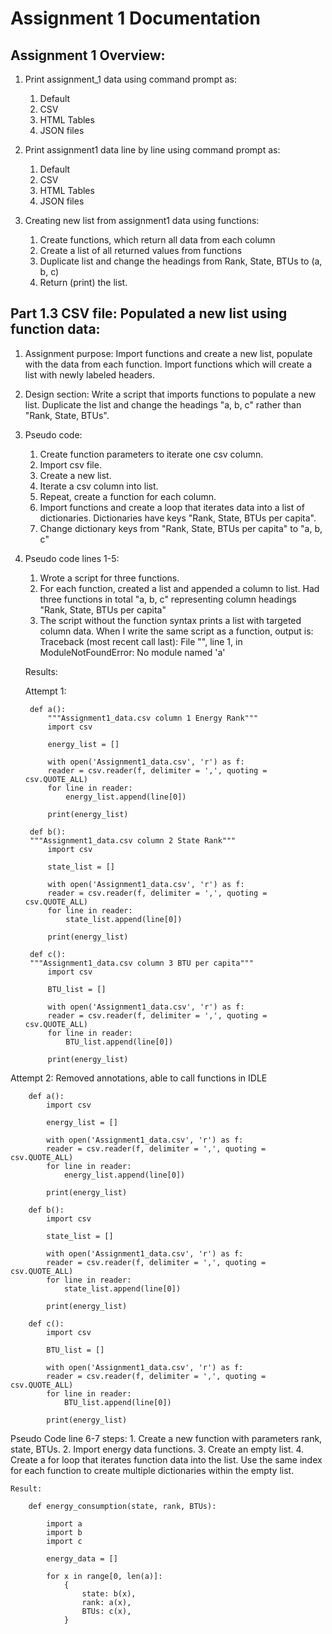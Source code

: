 Assignment 1 Documentation
==========================


Assignment 1 Overview: 
----------------------

1. Print assignment_1 data using command prompt as:
	1. Default
	2. CSV
	3. HTML Tables
	4. JSON files

2. Print assignment1 data line by line using command prompt as:
	1. Default
	2. CSV
	3. HTML Tables
	4. JSON files

3. Creating new list from assignment1 data using functions: 
	1. Create functions, which return all data from each column
	2. Create a list of all returned values from functions
	3. Duplicate list and change the headings from Rank, State, BTUs to (a, b, c)
	4. Return (print) the list.



Part 1.3 CSV file: Populated a new list using function data:  
------------------------------------------------------------

1. Assignment purpose: 
	Import functions and create a new list, populate with the data from each function.
	Import functions which will create a list with newly labeled headers.

2. Design section:
	Write a script that imports functions to populate a new list. Duplicate the list and change the 
	headings "a, b, c" rather than "Rank, State, BTUs". 

3. Pseudo code: 
	1. Create function parameters to iterate one csv column.
	2. Import csv file.
	3. Create a new list.
	4. Iterate a csv column into list.
	5. Repeat, create a function for each column. 
	6. Import functions and create a loop that iterates data into a list of dictionaries. 
	Dictionaries have keys "Rank, State, BTUs per capita". 
	7. Change dictionary keys from "Rank, State, BTUs per capita" to "a, b, c"

4. Pseudo code lines 1-5:
	1. Wrote a script for three functions.
	2. For each function, created a list and appended a column to list. Had three functions in total "a, b, c" representing column
	headings "Rank, State, BTUs per capita"
	3. The script without the function syntax prints a list with targeted column data. When I write the same script as a function,
	output is:
		Traceback (most recent call last):
		File "<stdin>", line 1, in <module>
		ModuleNotFoundError: No module named 'a'

	Results:

	Attempt 1:
		
		def a():
			"""Assignment1_data.csv column 1 Energy Rank"""
   		 	import csv
	
   			energy_list = []

   			with open('Assignment1_data.csv', 'r') as f:
   			reader = csv.reader(f, delimiter = ',', quoting = csv.QUOTE_ALL)
   			for line in reader:
   				energy_list.append(line[0])

   			print(energy_list) 

   		def b():
   		"""Assignment1_data.csv column 2 State Rank"""
   		 	import csv

   			state_list = []

   			with open('Assignment1_data.csv', 'r') as f:
   			reader = csv.reader(f, delimiter = ',', quoting = csv.QUOTE_ALL)
   			for line in reader:
   				state_list.append(line[0])

   			print(energy_list) 

   		def c():
   		"""Assignment1_data.csv column 3 BTU per capita"""
   		 	import csv

   			BTU_list = []

   			with open('Assignment1_data.csv', 'r') as f:
   			reader = csv.reader(f, delimiter = ',', quoting = csv.QUOTE_ALL)
   			for line in reader:
   				BTU_list.append(line[0])

   			print(energy_list) 
			
Attempt 2: Removed annotations, able to call functions in IDLE


		def a():
   		 	import csv
	
   			energy_list = []

   			with open('Assignment1_data.csv', 'r') as f:
   			reader = csv.reader(f, delimiter = ',', quoting = csv.QUOTE_ALL)
   			for line in reader:
   				energy_list.append(line[0])

   			print(energy_list) 

   		def b():
   		 	import csv

   			state_list = []

   			with open('Assignment1_data.csv', 'r') as f:
   			reader = csv.reader(f, delimiter = ',', quoting = csv.QUOTE_ALL)
   			for line in reader:
   				state_list.append(line[0])

   			print(energy_list) 

   		def c():
   		 	import csv

   			BTU_list = []

   			with open('Assignment1_data.csv', 'r') as f:
   			reader = csv.reader(f, delimiter = ',', quoting = csv.QUOTE_ALL)
   			for line in reader:
   				BTU_list.append(line[0])

   			print(energy_list) 

Pseudo Code line 6-7 steps:
	1. Create a new function with parameters rank, state, BTUs.
	2. Import energy data functions.
	3. Create an empty list.
	4. Create a for loop that iterates function data into the list. Use the same index for each function to create multiple
	dictionaries within the empty list. 
	

	Result:
	
		def energy_consumption(state, rank, BTUs):
		
			import a
			import b
			import c
			
			energy_data = []
			
			for x in range[0, len(a)]:
				{
					state: b(x),
					rank: a(x),
					BTUs: c(x),
				}
		
		
	
